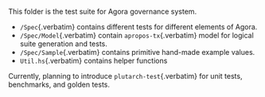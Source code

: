 This folder is the test suite for Agora governance system.

-   `/Spec`{.verbatim} contains different tests for different elements
    of Agora.
-   `/Spec/Model`{.verbatim} contain `apropos-tx`{.verbatim} model for
    logical suite generation and tests.
-   `/Spec/Sample`{.verbatim} contains primitive hand-made example
    values.
-   `Util.hs`{.verbatim} contains helper functions

Currently, planning to introduce `plutarch-test`{.verbatim} for unit
tests, benchmarks, and golden tests.
